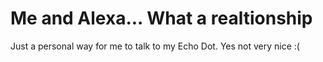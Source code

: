 # Me and Alexa... What a realtionship
Just a personal way for me to talk to my Echo Dot. Yes not very nice :(
